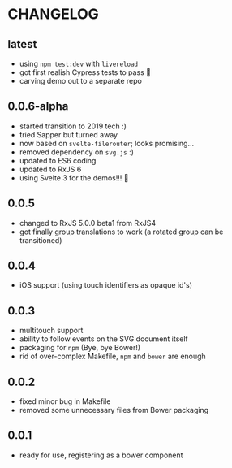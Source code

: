 # CHANGELOG

## latest

- using `npm test:dev` with `livereload`
- got first realish Cypress tests to pass 🎉 
- carving demo out to a separate repo

## 0.0.6-alpha

- started transition to 2019 tech :)
- tried Sapper but turned away
- now based on `svelte-filerouter`; looks promising...
- removed dependency on `svg.js` :)
- updated to ES6 coding
- updated to RxJS 6
- using Svelte 3 for the demos!!! 🎇

## 0.0.5

- changed to RxJS 5.0.0 beta1 from RxJS4
- got finally group translations to work (a rotated group can be transitioned)

## 0.0.4

- iOS support (using touch identifiers as opaque id's)

## 0.0.3

- multitouch support
- ability to follow events on the SVG document itself
- packaging for `npm` (Bye, bye Bower!)
- rid of over-complex Makefile,  `npm` and `bower` are enough

## 0.0.2

- fixed minor bug in Makefile
- removed some unnecessary files from Bower packaging

## 0.0.1

- ready for use, registering as a bower component

